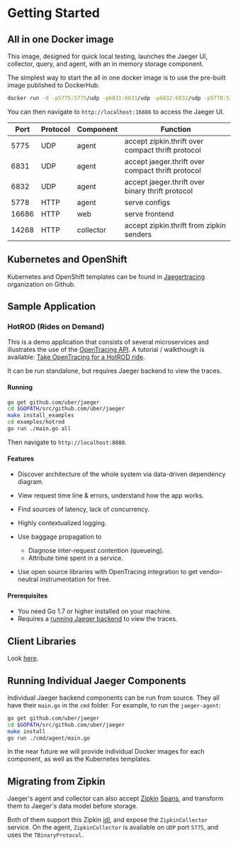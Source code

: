 # Getting Started

## All in one Docker image

This image, designed for quick local testing, launches the Jaeger UI, collector, query, and agent, with an in memory storage component. 

The simplest way to start the all in one docker image is to use the pre-built image published to DockerHub.

```bash
docker run -d -p5775:5775/udp -p6831:6831/udp -p6832:6832/udp -p5778:5778 -p16686:16686 -p14268:14268 jaegertracing/all-in-one:latest
```

You can then navigate to `http://localhost:16686` to access the Jaeger UI.

Port | Protocol | Component | Function
---- | -------  | --------- | ---
5775 | UDP      | agent     | accept zipkin.thrift over compact thrift protocol
6831 | UDP      | agent     | accept jaeger.thrift over compact thrift protocol
6832 | UDP      | agent     | accept jaeger.thrift over binary thrift protocol
5778 | HTTP     | agent     | serve configs
16686| HTTP     | web       | serve frontend
14268| HTTP     | collector | accept zipkin.thrift from zipkin senders


## Kubernetes and OpenShift
Kubernetes and OpenShift templates can be found in [Jaegertracing](https://github.com/jaegertracing/) organization on
Github.

## Sample Application

### HotROD (Rides on Demand)

This is a demo application that consists of several microservices and
illustrates the use of the [OpenTracing API](http://opentracing.io).
A tutorial / walkthough is available: [Take OpenTracing for a HotROD ride][hotrod-tutorial].

It can be run standalone, but requires Jaeger backend to view the
traces.

#### Running

```bash
go get github.com/uber/jaeger
cd $GOPATH/src/github.com/uber/jaeger
make install_examples
cd examples/hotrod
go run ./main.go all
```

Then navigate to `http://localhost:8080`.


#### Features

-   Discover architecture of the whole system via data-driven dependency
    diagram.
-   View request time line & errors, understand how the app works.
-   Find sources of latency, lack of concurrency.
-   Highly contextualized logging.
-   Use baggage propagation to

    -   Diagnose inter-request contention (queueing).
    -   Attribute time spent in a service.

-   Use open source libraries with OpenTracing integration to get
    vendor-neutral instrumentation for free.

#### Prerequisites

-   You need Go 1.7 or higher installed on your machine.
-   Requires a [running Jaeger backend](#all-in-one-docker-image) to view the traces.

## Client Libraries

Look [here](client_libraries.md).

## Running Individual Jaeger Components
Individual Jaeger backend components can be run from source.
They all have their `main.go` in the `cmd` folder. For example, to run the `jaeger-agent`:

```bash
go get github.com/uber/jaeger
cd $GOPATH/src/github.com/uber/jaeger
make install
go run ./cmd/agent/main.go
```

In the near future we will provide individual Docker images for each component,
as well as the Kubernetes templates.

## Migrating from Zipkin

Jaeger's agent and collector can also accept [Zipkin](http://zipkin.io/) [Spans](https://github.com/openzipkin/zipkin-api/blob/master/thrift/zipkinCore.thrift#L381), and transform them to Jaeger's data model before storage. 

Both of them support this Zipkin [idl](https://github.com/uber/jaeger-idl/blob/master/thrift/zipkincore.thrift), and expose the `ZipkinCollector` service.
On the agent, `ZipkinCollector` is available on `UDP` port `5775`, and uses the `TBinaryProtocol`.


[hotrod-tutorial]: https://medium.com/@YuriShkuro/take-opentracing-for-a-hotrod-ride-f6e3141f7941
